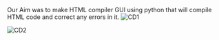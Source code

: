 Our Aim was to make HTML compiler GUI using python that will compile HTML code and correct any errors in it.
![CD1](https://github.com/user-attachments/assets/ffbc5f44-bf9d-4542-973a-03ddea8463c8)

![CD2](https://github.com/user-attachments/assets/98503251-a7df-4a82-b39e-88e8d3e7091b)
